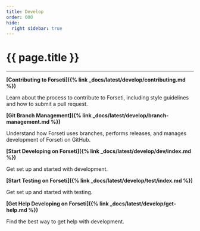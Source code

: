 ```yaml
---
title: Develop
order: 000
hide:
  right sidebar: true
---
```


# {{ page.title }}

---

**[Contributing to Forseti]({% link _docs/latest/develop/contributing.md %})**

Learn about the process to contribute to Forseti, including style guidelines and how to submit
a pull request.

**[Git Branch Management]({% link _docs/latest/develop/branch-management.md %})**

Understand how Forseti uses branches, performs releases, and manages development of Forseti on
GitHub.

**[Start Developing on Forseti]({% link _docs/latest/develop/dev/index.md %})**

Get set up and started with development.

**[Start Testing on Forseti]({% link _docs/latest/develop/test/index.md %})**

Get set up and started with testing.

**[Get Help Developing on Forseti]({% link _docs/latest/develop/get-help.md %})**

Find the best way to get help with development.

